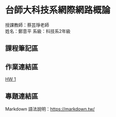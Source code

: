 # 台師大科技系網際網路概論 
授課教師：蔡芸琤老師   
姓名：鄭意平
系級：科技系2年級  

## 課程筆記區  

## 作業連結區  
<p dir="auto"><a href="https://hann0209.github.io/myweb/" rel="nofollow">HW 1</a></p>

## 專題連結區

Markdown 語法說明：https://markdown.tw/
